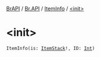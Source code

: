 [BrAPI](../../index.md) / [Br.API](../index.md) / [ItemInfo](index.md) / [&lt;init&gt;](./-init-.md)

# &lt;init&gt;

`ItemInfo(is: `[`ItemStack`](https://hub.spigotmc.org/javadocs/spigot/org/bukkit/inventory/ItemStack.html)`!, ID: `[`Int`](https://kotlinlang.org/api/latest/jvm/stdlib/kotlin/-int/index.html)`)`